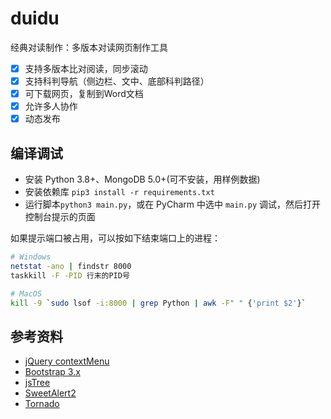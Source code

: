# duidu

经典对读制作：多版本对读网页制作工具
- [x] 支持多版本比对阅读，同步滚动
- [x] 支持科判导航（侧边栏、文中、底部科判路径）
- [x] 可下载网页，复制到Word文档
- [x] 允许多人协作
- [x] 动态发布

## 编译调试

- 安装 Python 3.8+、MongoDB 5.0+(可不安装，用样例数据)
- 安装依赖库 `pip3 install -r requirements.txt`
- 运行脚本`python3 main.py`，或在 PyCharm 中选中 `main.py` 调试，然后打开控制台提示的页面

如果提示端口被占用，可以按如下结束端口上的进程：
```sh
# Windows
netstat -ano | findstr 8000
taskkill -F -PID 行末的PID号
```
```sh
# MacOS
kill -9 `sudo lsof -i:8000 | grep Python | awk -F" " {'print $2'}`
```

## 参考资料
- [jQuery contextMenu](https://swisnl.github.io/jQuery-contextMenu/docs.html)
- [Bootstrap 3.x](https://v3.bootcss.com/components/)
- [jsTree](https://www.bookstack.cn/read/jsTree-doc/)
- [SweetAlert2](https://sweetalert2.github.io)
- [Tornado](https://www.osgeo.cn/tornado/)
